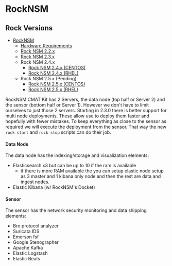 # RockNSM

## Rock Versions
- [RockNSM](./topics/rocknsm/README.md)
  - [Hardware Requirements](./topics/rocknsm-requirements.md)
  - [Rock NSM 2.2.x](./topics/rocknsm2-2-0/README.md)
  - [Rock NSM 2.3.x](./topics/rocknsm2-3-0/README.md)
  - Rock NSM 2.4.x
    - [Rock NSM 2.4.x (CENTOS)](./topics/rocknsm2-4-0/CENTOS/README.md)
    - [Rock NSM 2.4.x (RHEL)](./topics/rocknsm2-4-0/RHEL/README.md)
  - Rock NSM 2.5.x (Pending)
    - [Rock NSM 2.5.x (CENTOS)](./topics/rocknsm2-5-0_Pending/CENTOS/README.md)
    - [Rock NSM 2.5.x (RHEL)](./topics/rocknsm2-5-0_Pending/RHEL/README.md)

RockNSM CMAT Kit has 2 Servers, the data node (top half or Server 2) and the sensor (bottom half or Server 1). However we don't have to limit ourselves to just those 2 servers. Starting in 2.3.0 there is better support for multi node deployments. These allow use to deploy them faster and hopefully with fewer mistakes. To keep everything as close to the sensor as required we will execute the deployment from the sensor. That way the new `rock start` and `rock stop` scripts can do their job.

#### Data Node
The data node has the indexing/storage and visualization elements:
- Elasticsearch x3 but can be up to 10 if the ram is available
  - if there is more RAM available the you can setup elastic node setup as 3 master and 1 kibana only node and then the rest are data and ingest nodes.
- Elastic Kibana (w/ RockNSM's Docket)

#### Sensor
The sensor has the network security monitoring and data shipping elements:
- Bro protocol analyzer
- Suricata IDS
- Emerson fsf
- Google Stenographer
- Apache Kafka
- Elastic Logstash
- Elastic Beats
